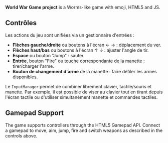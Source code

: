 **World War Game project** is a Worms-like game with emoji, HTML5 and JS.

## Contrôles

Les actions du jeu sont unifiées via un gestionnaire d'entrées :

- **Flèches gauche/droite** ou boutons à l'écran ← → : déplacement du ver.
- **Flèches haut/bas** ou boutons à l'écran ↑ ↓ : ajuster l'angle de tir.
- **Espace** ou bouton "Jump" : sauter.
- **Entrée**, bouton "Fire" ou touche correspondante de la manette : tirer/charger l'arme.
- **Bouton de changement d'arme** de la manette : faire défiler les armes disponibles.

Le `InputManager` permet de combiner librement clavier, tactile/souris et manette. Par exemple, il est possible de viser au clavier tout en tirant depuis l'écran tactile ou d'utiliser simultanément manette et commandes tactiles.

## Gamepad Support

The game supports controllers through the HTML5 Gamepad API. Connect a gamepad to move, aim, jump, fire and switch weapons as described in the controls above.
